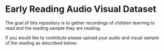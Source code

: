 # Early Reading Audio Visual Dataset

The goal of this repository is to gather recordings of children learning to read and the reading sample they are reading.

If you would like to contribute please upload your audio and visual sample of the reading as described below: 

